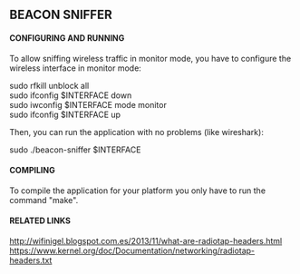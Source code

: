 ## BEACON SNIFFER

#### CONFIGURING AND RUNNING

To allow sniffing wireless traffic in monitor mode, you have to configure the wireless interface in monitor mode:<br/>

sudo rfkill unblock all<br/>
sudo ifconfig $INTERFACE down<br/>
sudo iwconfig $INTERFACE mode monitor<br/>
sudo ifconfig $INTERFACE up<br/>

Then, you can run the application with no problems (like wireshark):<br/>

sudo ./beacon-sniffer $INTERFACE<br/>


#### COMPILING

To compile the application for your platform you only have to run the command "make".<br/>


#### RELATED LINKS

http://wifinigel.blogspot.com.es/2013/11/what-are-radiotap-headers.html<br/>
https://www.kernel.org/doc/Documentation/networking/radiotap-headers.txt

